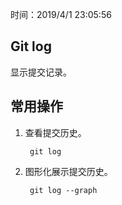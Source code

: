 时间：2019/4/1 23:05:56 

## Git log

显示提交记录。  

## 常用操作  

1. 查看提交历史。

		git log

2. 图形化展示提交历史。

		git log --graph
